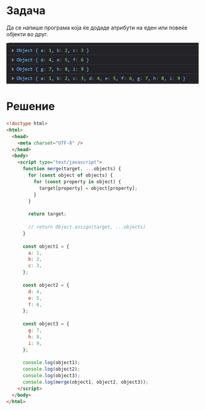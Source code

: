 # Задача

Да се напише програма која ќе додаде атрибути на еден или повеќе објекти во друг.

![img](img/screen1.png)

# Решение

```html
<!doctype html>
<html>
  <head>
    <meta charset="UTF-8" />
  </head>
  <body>
    <script type="text/javascript">
      function merge(target, ...objects) {
        for (const object of objects) {
          for (const property in object) {
            target[property] = object[property];
          }
        }

        return target;

        // return Object.assign(target, ...objects)
      }

      const object1 = {
        a: 1,
        b: 2,
        c: 3,
      };

      const object2 = {
        d: 4,
        e: 5,
        f: 6,
      };

      const object3 = {
        g: 7,
        h: 8,
        i: 9,
      };

      console.log(object1);
      console.log(object2);
      console.log(object3);
      console.log(merge(object1, object2, object3));
    </script>
  </body>
</html>
```
